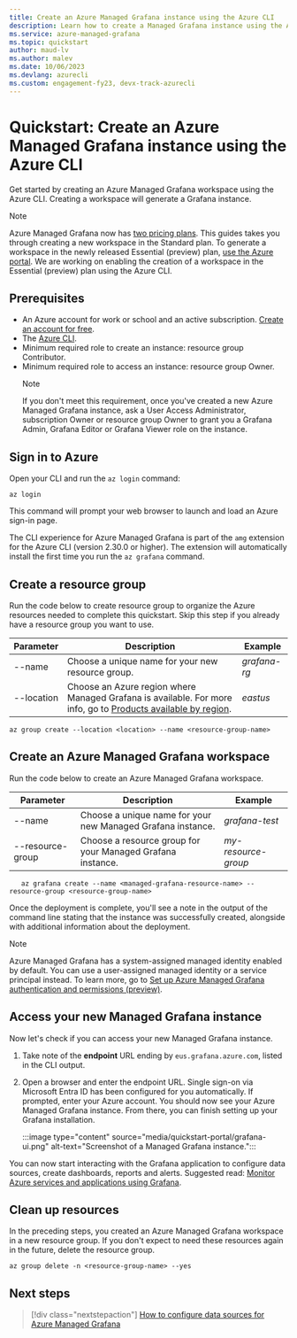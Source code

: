 ```yaml
---
title: Create an Azure Managed Grafana instance using the Azure CLI
description: Learn how to create a Managed Grafana instance using the Azure CLI
ms.service: azure-managed-grafana
ms.topic: quickstart
author: maud-lv
ms.author: malev
ms.date: 10/06/2023
ms.devlang: azurecli
ms.custom: engagement-fy23, devx-track-azurecli
--- 
```


# Quickstart: Create an Azure Managed Grafana instance using the Azure CLI

Get started by creating an Azure Managed Grafana workspace using the Azure CLI. Creating a workspace will generate a Grafana instance.

>[!NOTE]
> Azure Managed Grafana now has [two pricing plans](overview.md#service-tiers). This guides takes you through creating a new workspace in the Standard plan. To generate a workspace in the newly released Essential (preview) plan, [use the Azure portal](quickstart-managed-grafana-portal.md). We are working on enabling the creation of a workspace in the Essential (preview) plan using the Azure CLI.

## Prerequisites

- An Azure account for work or school and an active subscription. [Create an account for free](https://azure.microsoft.com/free).
- The [Azure CLI](/cli/azure/install-azure-cli).
- Minimum required role to create an instance: resource group Contributor.
- Minimum required role to access an instance: resource group Owner.
    >[!NOTE]
    > If you don't meet this requirement, once you've created a new Azure Managed Grafana instance, ask a User Access Administrator, subscription Owner or resource group Owner to grant you a Grafana Admin, Grafana Editor or Grafana Viewer role on the instance.

## Sign in to Azure

Open your CLI and run the `az login` command:

```azurecli
az login
```

This command will prompt your web browser to launch and load an Azure sign-in page.

The CLI experience for Azure Managed Grafana is part of the `amg` extension for the Azure CLI (version 2.30.0 or higher). The extension will automatically install the first time you run the `az grafana` command.

## Create a resource group

Run the code below to create resource group to organize the Azure resources needed to complete this quickstart. Skip this step if you already have a resource group you want to use.

| Parameter    | Description                                      | Example |
|--------------|-----------------------------------------------------------------------------------------|----------|
| --name | Choose a unique name for your new resource group. | *grafana-rg*     |
| --location    | Choose an Azure region where Managed Grafana is available. For more info, go to [Products available by region](https://azure.microsoft.com/global-infrastructure/services/?products=managed-grafana).| *eastus*     |

```azurecli
az group create --location <location> --name <resource-group-name>
```

## Create an Azure Managed Grafana workspace

Run the code below to create an Azure Managed Grafana workspace.

| Parameter    | Description                                      | Example |
|--------------|-----------------------------------------------------------------------------------------|----------|
| --name       | Choose a unique name for your new Managed Grafana instance. | *grafana-test*     |
| --resource-group   | Choose a resource group for your Managed Grafana instance.   | *my-resource-group*     |

```azurecli
   az grafana create --name <managed-grafana-resource-name> --resource-group <resource-group-name>
```

Once the deployment is complete, you'll see a note in the output of the command line stating that the instance was successfully created, alongside with additional information about the deployment.

   > [!NOTE]
   >Azure Managed Grafana has a system-assigned managed identity enabled by default. You can use a user-assigned managed identity or a service principal instead. To learn more, go to [Set up Azure Managed Grafana authentication and permissions (preview)](how-to-authentication-permissions.md).

## Access your new Managed Grafana instance

Now let's check if you can access your new Managed Grafana instance.

1. Take note of the **endpoint** URL ending by `eus.grafana.azure.com`, listed in the CLI output.  

1. Open a browser and enter the endpoint URL. Single sign-on via Microsoft Entra ID has been configured for you automatically. If prompted, enter your Azure account. You should now see your Azure Managed Grafana instance. From there, you can finish setting up your Grafana installation.

   :::image type="content" source="media/quickstart-portal/grafana-ui.png" alt-text="Screenshot of a Managed Grafana instance.":::

You can now start interacting with the Grafana application to configure data sources, create dashboards, reports and alerts. Suggested read: [Monitor Azure services and applications using Grafana](/azure/azure-monitor/visualize/grafana-plugin).

## Clean up resources

In the preceding steps, you created an Azure Managed Grafana workspace in a new resource group. If you don't expect to need these resources again in the future, delete the resource group.

`az group delete -n <resource-group-name> --yes`

## Next steps

> [!div class="nextstepaction"]
> [How to configure data sources for Azure Managed Grafana](./how-to-data-source-plugins-managed-identity.md)
